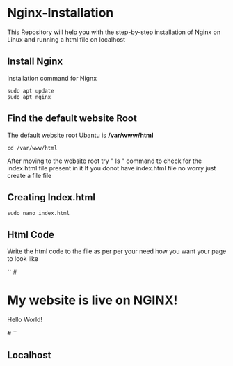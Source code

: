 # Nginx-Installation
This Repository will help you with the step-by-step installation of Nginx on Linux and running a html file on localhost

<h2>Install Nginx</h2>

Installation command for Nignx

````
sudo apt update
sudo apt nginx
````
<h2> Find the default website Root </h2>
<p> The default website root Ubantu is  <b>/var/www/html</b> </p>

``
cd /var/www/html
``
<p>
  After moving to the website root try " ls " command to check for the index.html file present in it
  If you donot have index.html file no worry just create a file file </p>
  
 <h2> Creating Index.html </h2>
 
 ``
 sudo nano index.html
 ``
 
 <h2> Html Code </h2>
 <p> Write the html code to the file as per per your need how you want your page to look like</p>
 
 ``
 #<!DOCTYPE html>
 <html>
 <body>
 
 <h1>My website is live on NGINX!</h1>

 <p>Hello World!</p>

 </body>
 </html>#
 ``
 
 <h2> Localhost </h2>

